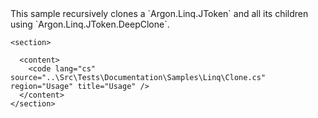 <?xml version="1.0" encoding="utf-8"?>
<topic id="Clone" revisionNumber="1">
  <developerConceptualDocument xmlns="http://ddue.schemas.microsoft.com/authoring/2003/5" xmlns:xlink="http://www.w3.org/1999/xlink">This sample recursively clones a `Argon.Linq.JToken`
      and all its children using `Argon.Linq.JToken.DeepClone`.

    <section>

      <content>
        <code lang="cs" source="..\Src\Tests\Documentation\Samples\Linq\Clone.cs" region="Usage" title="Usage" />
      </content>
    </section>